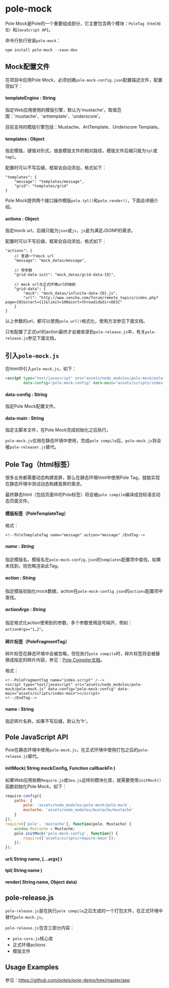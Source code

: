 pole-mock
=========
Pole Mock是Pole的一个重要组成部分，它主要包含两个模块：```PoleTag（html标签）```和```JavaScript API```。

命令行执行安装```pole-mock```：
```shell
npm install pole-mock --save-dev
```

Mock配置文件
------------
在项目中应用Pole Mock，必须创建```pole-mock-config.json```配置描述文件，配置项如下：

#### templateEngine : String
指定Web应用使用的模版引擎，默认为'mustache'，取值范围：'mustache'、'arttemplate'、'underscore'。

目前支持的模版引擎包括：Mustache、ArtTemplate、Underscore Template。

#### templates : Object
指定模版，键值对形式，值是模版文件的相对路径，模版文件后缀只能为```tpl```或```tmpl```。

配置时可以不写后缀，框架会自动添加，格式如下：

```
"templates": {
    "message": "templates/message",
    "grid": "templates/grid"
}
```

Pole Mock提供两个接口操作模版```pole.tpl()```和```pole.render()```，下面会详细介绍。

#### actions : Object
指定mock url，后缀只能为```json```或```js```，```js```是为满足JSONP的需求。

配置时可以不写后缀，框架会自动添加，格式如下：

```
"actions": {
    // 普通一个mock url
    "message": "mock_datas/message",
    
    // 带参数
    "grid-data-init": "mock_datas/grid-data-{0}",
    
    // mock url与正式环境url的映射
    "grid-data": {
        "mock": "mock_datas/infinite-data-{0}.js",
        "url": "http://www.sencha.com/forum/remote_topics/index.php?page={0}&start={1}&limit=100&sort=threadid&dir=DESC"
    }
}
```

以上参数的url，都可以使用```pole.url()```格式化，使用方法参见下面文档。

只有配置了正式url的action最终才会被收录到```pole-release.js```中，有关```pole-release.js```参见下面文档。

引入```pole-mock.js```
----------------------
在html中引入```pole-mock.js```，如下：

```html
<script type="text/javascript" src="assets/node_modules/pole-mock/pole-mock.js" 
        data-config="pole-mock-config" data-main="assets/scripts/index-main"></script>
```

#### data-config : String
指定Pole Mock配置文件。

#### data-main : String
指定主脚本文件，在Pole Mock完成初始化之后执行。

```pole-mock.js```仅用在静态环境中使用，完成```pole compile```后，```pole-mock.js```将会被```pole-releaser.js```替代。

Pole Tag（html标签）
-------------------
很多业务都需要动态构建首屏，那么在静态环境html中使用Pole Tag，就能实现在静态环境中测试动态构建首屏的需求。

最终静态html（包括页面中的Pole标签）将会被```pole compile```编译成目标语言动态页面文件。

#### 模版标签（PoleTemplateTag）
格式：

```
<!--PoleTemplateTag name="message" action="message" /EndTag-->
```

##### name : String
指定模版名，模版名在```pole-mock-config.json```的```templates```配置项中查找，如果未找到，则忽略渲染此Tag。

##### action : String
指定模版初始化mock数据，action在```pole-mock-config.json```的```actions```配置项中查找。

##### actionArgs : String
指定格式化action使用到的参数，多个参数使用逗号隔开，例如：```actionArgs="1,2"```。

#### 碎片标签（PoleFragmentTag）
碎片标签在静态环境中会被忽略，但在执行```pole compile```时，碎片标签将会被替换成指定的碎片内容，参见：[Pole Compiler文档](https://github.com/polejs/pole#fragmentdir--string)。

格式：
```
<!--PoleFragmentTag name="index-script" /-->
<script type="text/javascript" src="assets/node_modules/pole-mock/pole-mock.js" data-config="pole-mock-config" data-main="assets/scripts/index-main"></script>
<!--/EndTag-->
```

#### name : String
指定碎片名称，如果不写后缀，默认为'fr'。

Pole JavaScript API
-------------------
Pole在静态环境中使用```pole-mock.js```，在正式环境中使用打包之后的```pole-release.js```替代。

#### initMock( String mockConfig, Function callbackFn )
如果Web应用依赖```Require.js```或```Sea.js```这样的模块化库，就需要使用```initMock()```函数初始化Pole Mock，如下：

```js
require.config({
    paths: {
        pole: 'assets/node_modules/pole-mock/pole-mock',
        mustache: 'assets/node_modules/mustache/mustache'
    }
});
require(['pole', 'mustache'], function(pole, Mustache) {
    window.Mustache = Mustache;
    pole.initMock('pole-mock-config', function() {
        require(['assets/scripts/require-main']);
    });
});
```

#### url( String name, [...args] )


#### tpl( String name )


#### render( String name, Object data)


pole-release.js
---------------
```pole-release.js```是在执行```pole compile```之后生成的一个打包文件，在正式环境中替代```pole-mock.js```。

```pole-release.js```包含三部分内容：
* ```pole-core.js```核心库
* 正式环境actions
* 模版文件

Usage Examples
--------------
参见：https://github.com/polejs/pole-demo/tree/master/app


